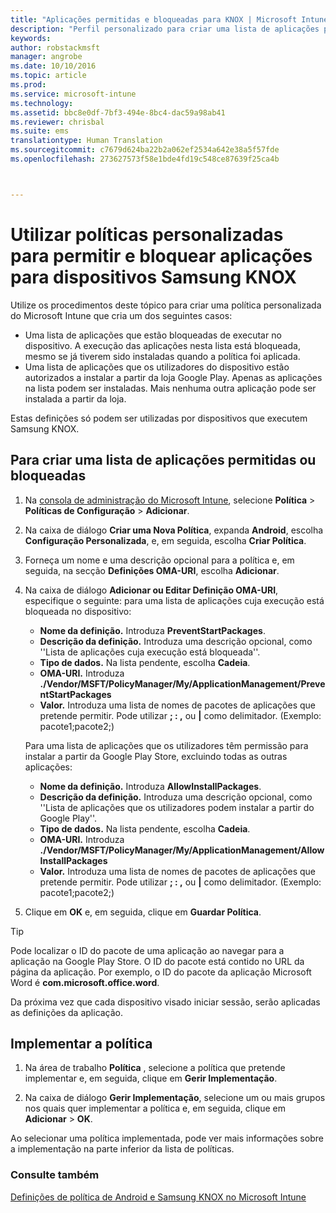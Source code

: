 ```yaml
---
title: "Aplicações permitidas e bloqueadas para KNOX | Microsoft Intune"
description: "Perfil personalizado para criar uma lista de aplicações permitidas e bloqueadas para KNOX."
keywords: 
author: robstackmsft
manager: angrobe
ms.date: 10/10/2016
ms.topic: article
ms.prod: 
ms.service: microsoft-intune
ms.technology: 
ms.assetid: bbc8e0df-7bf3-494e-8bc4-dac59a98ab41
ms.reviewer: chrisbal
ms.suite: ems
translationtype: Human Translation
ms.sourcegitcommit: c7679d624ba22b2a062ef2534a642e38a5f57fde
ms.openlocfilehash: 273627573f58e1bde4fd19c548ce87639f25ca4b



---
```

# Utilizar políticas personalizadas para permitir e bloquear aplicações para dispositivos Samsung KNOX

Utilize os procedimentos deste tópico para criar uma política personalizada do Microsoft Intune que cria um dos seguintes casos:

- Uma lista de aplicações que estão bloqueadas de executar no dispositivo. A execução das aplicações nesta lista está bloqueada, mesmo se já tiverem sido instaladas quando a política foi aplicada.
- Uma lista de aplicações que os utilizadores do dispositivo estão autorizados a instalar a partir da loja Google Play. Apenas as aplicações na lista podem ser instaladas. Mais nenhuma outra aplicação pode ser instalada a partir da loja.

Estas definições só podem ser utilizadas por dispositivos que executem Samsung KNOX.

## Para criar uma lista de aplicações permitidas ou bloqueadas

1. Na [consola de administração do Microsoft Intune](https://manage.microsoft.com/), selecione **Política** &gt; **Políticas de Configuração** &gt; **Adicionar**.
2. Na caixa de diálogo **Criar uma Nova Política**, expanda **Android**, escolha **Configuração Personalizada**, e, em seguida, escolha **Criar Política**.
3. Forneça um nome e uma descrição opcional para a política e, em seguida, na secção **Definições OMA-URI**, escolha **Adicionar**.
4. Na caixa de diálogo **Adicionar ou Editar Definição OMA-URI**, especifique o seguinte: para uma lista de aplicações cuja execução está bloqueada no dispositivo:
    
    - **Nome da definição.** Introduza **PreventStartPackages**.
    - **Descrição da definição.** Introduza uma descrição opcional, como ''Lista de aplicações cuja execução está bloqueada''.
    -   **Tipo de dados.** Na lista pendente, escolha **Cadeia**.
    -   **OMA-URI.** Introduza **./Vendor/MSFT/PolicyManager/My/ApplicationManagement/PreventStartPackages**
    -   **Valor.** Introduza uma lista de nomes de pacotes de aplicações que pretende permitir. Pode utilizar **; : ,** ou **|** como delimitador. (Exemplo: pacote1;pacote2;)

    Para uma lista de aplicações que os utilizadores têm permissão para instalar a partir da Google Play Store, excluindo todas as outras aplicações:

    - **Nome da definição.** Introduza **AllowInstallPackages**.
    - **Descrição da definição.** Introduza uma descrição opcional, como ''Lista de aplicações que os utilizadores podem instalar a partir do Google Play''.
    - **Tipo de dados.** Na lista pendente, escolha **Cadeia**.
    - **OMA-URI.** Introduza **./Vendor/MSFT/PolicyManager/My/ApplicationManagement/AllowInstallPackages**
    - **Valor.** Introduza uma lista de nomes de pacotes de aplicações que pretende permitir. Pode utilizar **; : ,** ou **|** como delimitador. (Exemplo: pacote1;pacote2;)

4. Clique em **OK** e, em seguida, clique em **Guardar Política**. 

>[!TIP]
> Pode localizar o ID do pacote de uma aplicação ao navegar para a aplicação na Google Play Store. O ID do pacote está contido no URL da página da aplicação. Por exemplo, o ID do pacote da aplicação Microsoft Word é **com.microsoft.office.word**.

Da próxima vez que cada dispositivo visado iniciar sessão, serão aplicadas as definições da aplicação.


## Implementar a política

1.  Na área de trabalho **Política** , selecione a política que pretende implementar e, em seguida, clique em **Gerir Implementação**.

2.  Na caixa de diálogo **Gerir Implementação**, selecione um ou mais grupos nos quais quer implementar a política e, em seguida, clique em **Adicionar** &gt; **OK**.

 
Ao selecionar uma política implementada, pode ver mais informações sobre a implementação na parte inferior da lista de políticas.

### Consulte também
[Definições de política de Android e Samsung KNOX no Microsoft Intune](android-policy-settings-in-microsoft-intune.md)



<!--HONumber=Oct16_HO2-->


